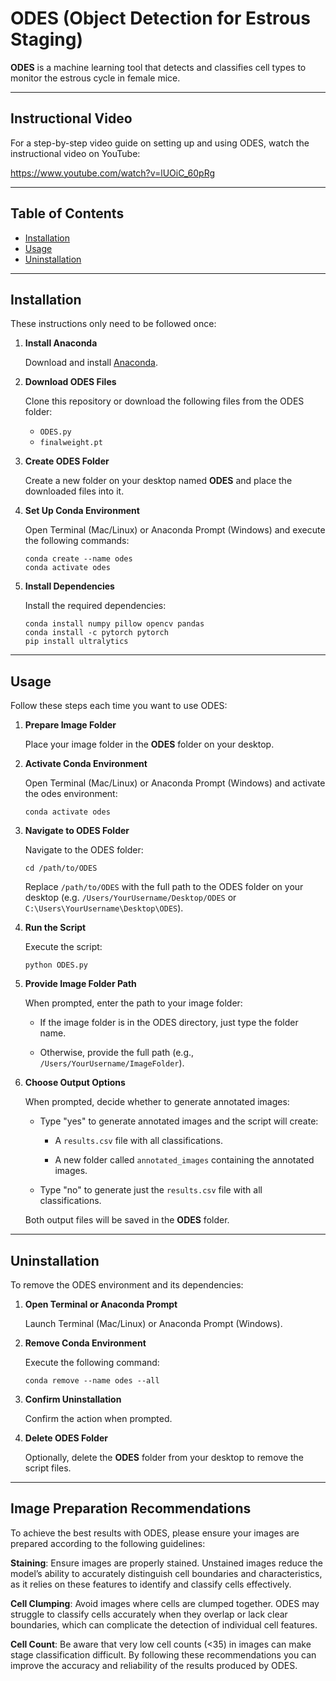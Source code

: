 # ODES (Object Detection for Estrous Staging)

**ODES** is a machine learning tool that detects and classifies cell types to monitor the estrous cycle in female mice.

---

## Instructional Video

For a step-by-step video guide on setting up and using ODES, watch the instructional video on YouTube:

https://www.youtube.com/watch?v=lUOiC_60pRg

---

## Table of Contents
- [Installation](#installation)
- [Usage](#usage)
- [Uninstallation](#uninstallation)

---

## Installation

These instructions only need to be followed once:

1. **Install Anaconda**

   Download and install [Anaconda](https://www.anaconda.com/products/distribution).

2. **Download ODES Files**

   Clone this repository or download the following files from the ODES folder:
   - `ODES.py`
   - `finalweight.pt`

3. **Create ODES Folder**

   Create a new folder on your desktop named **ODES** and place the downloaded files into it.

4. **Set Up Conda Environment**

   Open Terminal (Mac/Linux) or Anaconda Prompt (Windows) and execute the following commands:
   ```
   conda create --name odes
   conda activate odes
   ```

5. **Install Dependencies**

   Install the required dependencies:
   ```
   conda install numpy pillow opencv pandas
   conda install -c pytorch pytorch
   pip install ultralytics
   ```

---

## Usage

Follow these steps each time you want to use ODES:

1. **Prepare Image Folder**

   Place your image folder in the **ODES** folder on your desktop.

2. **Activate Conda Environment**

   Open Terminal (Mac/Linux) or Anaconda Prompt (Windows) and activate the odes environment:
   ```
   conda activate odes
   ```

3. **Navigate to ODES Folder**

   Navigate to the ODES folder:
   ```
   cd /path/to/ODES
   ```
   Replace `/path/to/ODES` with the full path to the ODES folder on your desktop (e.g. `/Users/YourUsername/Desktop/ODES` or `C:\Users\YourUsername\Desktop\ODES`).

4. **Run the Script**

   Execute the script:
   ```
   python ODES.py
   ```

5. **Provide Image Folder Path**

   When prompted, enter the path to your image folder:
   
   - If the image folder is in the ODES directory, just type the folder name.
   
   - Otherwise, provide the full path (e.g., `/Users/YourUsername/ImageFolder`).

7. **Choose Output Options**

   When prompted, decide whether to generate annotated images:
   
   - Type "yes" to generate annotated images and the script will create:
     
     - A `results.csv` file with all classifications.
       
     - A new folder called `annotated_images` containing the annotated images.
       
   - Type "no" to generate just the `results.csv` file with all classifications.

   Both output files will be saved in the **ODES** folder.

---

## Uninstallation

To remove the ODES environment and its dependencies:

1. **Open Terminal or Anaconda Prompt**

   Launch Terminal (Mac/Linux) or Anaconda Prompt (Windows).

2. **Remove Conda Environment**

   Execute the following command:
   ```
   conda remove --name odes --all
   ```

3. **Confirm Uninstallation**

   Confirm the action when prompted.

4. **Delete ODES Folder**

   Optionally, delete the **ODES** folder from your desktop to remove the script files.

---

## Image Preparation Recommendations

To achieve the best results with ODES, please ensure your images are prepared according to the following guidelines:

**Staining**: Ensure images are properly stained. Unstained images reduce the model’s ability to accurately distinguish cell boundaries and characteristics, as it relies on these features to identify and classify cells effectively.

**Cell Clumping**: Avoid images where cells are clumped together. ODES may struggle to classify cells accurately when they overlap or lack clear boundaries, which can complicate the detection of individual cell features.

**Cell Count**: Be aware that very low cell counts (<35) in images can make stage classification difficult.
By following these recommendations you can improve the accuracy and reliability of the results produced by ODES.
